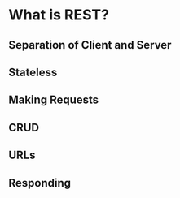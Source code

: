 # What is REST?

## Separation of Client and Server

## Stateless

## Making Requests

## CRUD

## URLs

## Responding

